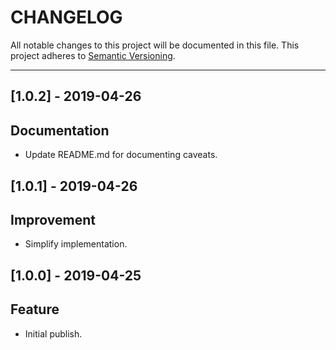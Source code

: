# CHANGELOG

All notable changes to this project will be documented in this file.
This project adheres to [Semantic Versioning](http://semver.org/).

---

## [1.0.2] - 2019-04-26

## Documentation

- Update README.md for documenting caveats.


## [1.0.1] - 2019-04-26

## Improvement

- Simplify implementation.


## [1.0.0] - 2019-04-25

## Feature

- Initial publish.
